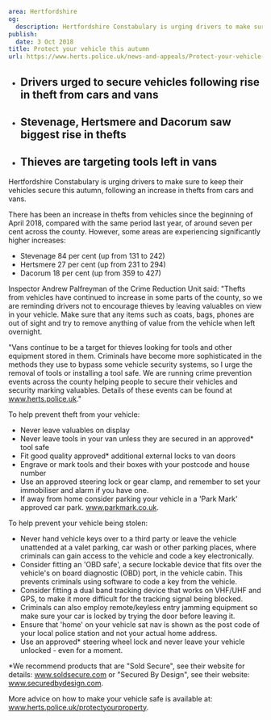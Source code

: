 ```yaml
area: Hertfordshire
og:
  description: Hertfordshire Constabulary is urging drivers to make sure to keep their vehicles secure this autumn, following an increase in thefts from cars and vans.
publish:
  date: 3 Oct 2018
title: Protect your vehicle this autumn
url: https://www.herts.police.uk/news-and-appeals/Protect-your-vehicle-this-autumn-1851
```

* ## Drivers urged to secure vehicles following rise in theft from cars and vans

 * ## Stevenage, Hertsmere and Dacorum saw biggest rise in thefts

 * ## Thieves are targeting tools left in vans

Hertfordshire Constabulary is urging drivers to make sure to keep their vehicles secure this autumn, following an increase in thefts from cars and vans.

There has been an increase in thefts from vehicles since the beginning of April 2018, compared with the same period last year, of around seven per cent across the county. However, some areas are experiencing significantly higher increases:

 * Stevenage 84 per cent (up from 131 to 242)
 * Hertsmere 27 per cent (up from 231 to 294)
 * Dacorum 18 per cent (up from 359 to 427)

Inspector Andrew Palfreyman of the Crime Reduction Unit said: "Thefts from vehicles have continued to increase in some parts of the county, so we are reminding drivers not to encourage thieves by leaving valuables on view in your vehicle. Make sure that any items such as coats, bags, phones are out of sight and try to remove anything of value from the vehicle when left overnight.

"Vans continue to be a target for thieves looking for tools and other equipment stored in them. Criminals have become more sophisticated in the methods they use to bypass some vehicle security systems, so I urge the removal of tools or installing a tool safe. We are running crime prevention events across the county helping people to secure their vehicles and security marking valuables. Details of these events can be found at www.herts.police.uk."

To help prevent theft from your vehicle:

 * Never leave valuables on display
 * Never leave tools in your van unless they are secured in an approved* tool safe
 * Fit good quality approved* additional external locks to van doors
 * Engrave or mark tools and their boxes with your postcode and house number
 * Use an approved steering lock or gear clamp, and remember to set your immobiliser and alarm if you have one.
 * If away from home consider parking your vehicle in a 'Park Mark' approved car park. www.parkmark.co.uk.

To help prevent your vehicle being stolen:

 * Never hand vehicle keys over to a third party or leave the vehicle unattended at a valet parking, car wash or other parking places, where criminals can gain access to the vehicle and code a key electronically.
 * Consider fitting an 'OBD safe', a secure lockable device that fits over the vehicle's on board diagnostic (OBD) port, in the vehicle cabin. This prevents criminals using software to code a key from the vehicle.
 * Consider fitting a dual band tracking device that works on VHF/UHF and GPS, to make it more difficult for the tracking signal being blocked.
 * Criminals can also employ remote/keyless entry jamming equipment so make sure your car is locked by trying the door before leaving it.
 * Ensure that 'home' on your vehicle sat nav is shown as the post code of your local police station and not your actual home address.
 * Use an approved* steering wheel lock and never leave your vehicle unlocked - even for a moment.

*We recommend products that are "Sold Secure", see their website for details: www.soldsecure.com or "Secured By Design", see their website: www.securedbydesign.com.

More advice on how to make your vehicle safe is available at: www.herts.police.uk/protectyourproperty.
